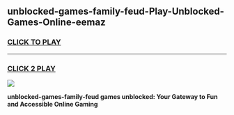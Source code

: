 
## unblocked-games-family-feud-Play-Unblocked-Games-Online-eemaz
<h3>
<a href="https://premium76.site?title=unblocked-games-family-feud&ref=25A">CLICK TO PLAY</a></h3>
<hr>

<h3>
<a href="https://premium76.site?title=unblocked-games-family-feud&ref=25A">CLICK 2 PLAY</a>
  
</h3>

<a href="https://premium76.site?title=unblocked-games-family-feud&ref=25A"><img src="https://clearcache.store/games.png"></a>


**unblocked-games-family-feud games unblocked: Your Gateway to Fun and Accessible Online Gaming**

